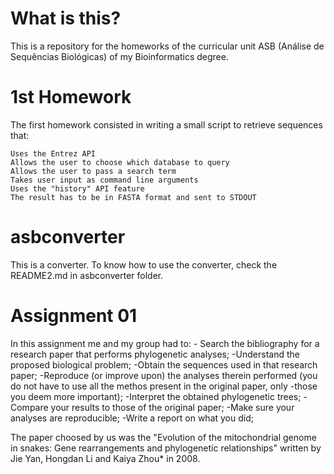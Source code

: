 # What is this?

This is a repository for the homeworks of the curricular unit ASB (Análise de Sequências Biológicas) of my Bioinformatics degree.

# 1st Homework

The first homework consisted in writing a small script to retrieve sequences that:

    Uses the Entrez API
    Allows the user to choose which database to query
    Allows the user to pass a search term
    Takes user input as command line arguments
    Uses the "history" API feature
    The result has to be in FASTA format and sent to STDOUT
    
# asbconverter

This is a converter. To know how to use the converter, check the README2.md in asbconverter folder.

# Assignment 01

In this assignment me and my group had to:
    - Search the bibliography for a research paper that performs phylogenetic analyses;
    -Understand the proposed biological problem;
    -Obtain the sequences used in that research paper;
    -Reproduce (or improve upon) the analyses therein performed (you do not have to use all the methos present in the original paper,    only -those you deem more important);
    -Interpret the obtained phylogenetic trees;
    -Compare your results to those of the original paper;
    -Make sure your analyses are reproducible;
    -Write a report on what you did;
    
The paper choosed by us was the "Evolution of the mitochondrial genome in snakes: Gene
rearrangements and phylogenetic relationships" written by Jie Yan, Hongdan Li and Kaiya Zhou*
in 2008.
